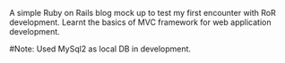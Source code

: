 A simple Ruby on Rails blog mock up to test my first encounter with RoR development.
Learnt the basics of MVC framework for web application development.

#Note: Used MySql2 as local DB in development.

